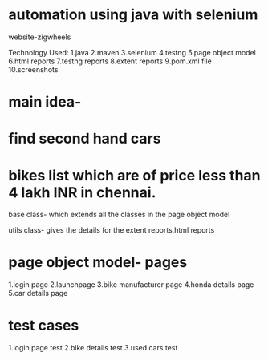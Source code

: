 # automation using java with selenium
website-zigwheels

Technology Used:
1.java
2.maven
3.selenium
4.testng
5.page object model
6.html reports
7.testng reports
8.extent reports
9.pom.xml file
10.screenshots

# main idea-
# find second hand cars 
# bikes list which are of price less than 4 lakh INR in chennai.






 base class- which extends all the classes in the page object model

 utils class- gives the details for the extent reports,html reports 
# page object model- pages
1.login page
2.launchpage
3.bike manufacturer page
4.honda details page 
5.car details page
      

# test cases
1.login page test
2.bike details test
3.used cars test
